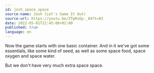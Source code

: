 ```yaml
---
id: josh_space_space
source-name: Josh (Let's Game It Out)
source-url: https://youtu.be/ZTpRsEp-_04?t=82
date: 2022-05-01T22:45:08+02:00
published: true
language: en
---
```


Now the game starts with one basic container. And in it we've got some essentials, like some kind of seed, as well as some space food, space oxygen and space water.

But we don't have very much extra space space.

